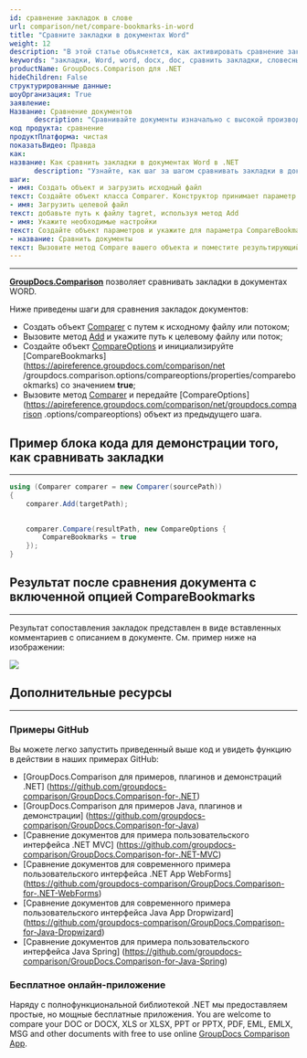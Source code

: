 ```yaml
---
id: сравнение закладок в слове
url: comparison/net/compare-bookmarks-in-word
title: "Сравните закладки в документах Word"
weight: 12
description: "В этой статье объясняется, как активировать сравнение закладок для формата Word в GroupDocs.Comparison для .NET."
keywords: "закладки, Word, word, docx, doc, сравнить закладки, словесные закладки, CompareBookmarks, сравнение закладок"
productName: GroupDocs.Comparison для .NET
hideChildren: False
структурированные данные:
шоуОрганизация: True
заявление:
Название: Сравнение документов
      description: "Сравнивайте документы изначально с высокой производительностью, используя язык C# и GroupDocs.Comparison для .NET."
код продукта: сравнение
продуктПлатформа: чистая
показатьВидео: Правда
как:
название: Как сравнить закладки в документах Word в .NET
      description: "Узнайте, как шаг за шагом сравнивать закладки в документах Word в .NET."
шаги:
- имя: Создать объект и загрузить исходный файл
текст: Создайте объект класса Comparer. Конструктор принимает параметр пути к исходному файлу. Вы можете указать абсолютный или относительный путь к файлу в соответствии с вашими требованиями.
- имя: Загрузить целевой файл
текст: добавьте путь к файлу tagret, используя метод Add
- имя: Укажите необходимые настройки
текст: Создайте объект параметров и укажите для параметра CompareBookmarks истинное значение.
- название: Сравнить документы
текст: Вызовите метод Compare вашего объекта и поместите результирующий параметр пути к файлу и объект параметров.
---
```


***

**[GroupDocs.Comparison](https://products.groupdocs.com/comparison/net)** позволяет сравнивать закладки в документах WORD.

Ниже приведены шаги для сравнения закладок документов:

* Создать объект [Comparer](https://apireference.groupdocs.com/comparison/net/groupdocs.comparison/comparer) с путем к исходному файлу или потоком;
* Вызовите метод [Add](https://apireference.groupdocs.com/comparison/net/groupdocs.comparison/comparer/methods/add/index) и укажите путь к целевому файлу или поток;
* Создайте объект [CompareOptions](https://apireference.groupdocs.com/comparison/net/groupdocs.comparison.options/compareoptions) и инициализируйте [CompareBookmarks](https://apireference.groupdocs.com/comparison/net /groupdocs.comparison.options/compareoptions/properties/comparebookmarks) со значением **true**;
* Вызовите метод [Comparer](https://apireference.groupdocs.com/comparison/net/groupdocs.comparison/comparer) и передайте [CompareOptions](https://apireference.groupdocs.com/comparison/net/groupdocs.comparison .options/compareoptions) объект из предыдущего шага.

## Пример блока кода для демонстрации того, как сравнивать закладки

---

```csharp
using (Comparer comparer = new Comparer(sourcePath))
{
    comparer.Add(targetPath);
     

    comparer.Compare(resultPath, new CompareOptions {
        CompareBookmarks = true
    });
}
```

## Результат после сравнения документа с включенной опцией CompareBookmarks

---

Результат сопоставления закладок представлен в виде вставленных комментариев с описанием в документе. См. пример ниже на изображении:

![](comparison/net/images/compared-bookmarks.png)

## Дополнительные ресурсы

---

### Примеры GitHub
Вы можете легко запустить приведенный выше код и увидеть функцию в действии в наших примерах GitHub:
* [GroupDocs.Comparison для примеров, плагинов и демонстраций .NET] (https://github.com/groupdocs-comparison/GroupDocs.Comparison-for-.NET)
* [GroupDocs.Comparison для примеров Java, плагинов и демонстрации] (https://github.com/groupdocs-comparison/GroupDocs.Comparison-for-Java)
* [Сравнение документов для примера пользовательского интерфейса .NET MVC] (https://github.com/groupdocs-comparison/GroupDocs.Comparison-for-.NET-MVC)
* [Сравнение документов для современного примера пользовательского интерфейса .NET App WebForms] (https://github.com/groupdocs-comparison/GroupDocs.Comparison-for-.NET-WebForms)
* [Сравнение документов для современного примера пользовательского интерфейса Java App Dropwizard] (https://github.com/groupdocs-comparison/GroupDocs.Comparison-for-Java-Dropwizard)
* [Сравнение документов для примера пользовательского интерфейса Java Spring] (https://github.com/groupdocs-comparison/GroupDocs.Comparison-for-Java-Spring)
    

### Бесплатное онлайн-приложение
Наряду с полнофункциональной библиотекой .NET мы предоставляем простые, но мощные бесплатные приложения.
You are welcome to compare your DOC or DOCX, XLS or XLSX, PPT or PPTX, PDF, EML, EMLX, MSG and other documents with free to use online [GroupDocs Comparison App](https://products.groupdocs.app/comparison).
